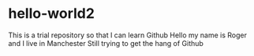 # hello-world2
This is a trial repository so that I can learn Github
Hello my name is Roger and I live in Manchester
Still trying to get the hang of Github
